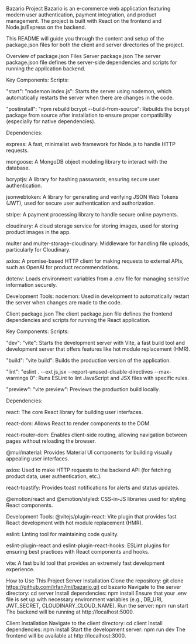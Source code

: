 Bazario Project
Bazario is an e-commerce web application featuring modern user authentication, payment integration, and product management. The project is built with React on the frontend and Node.js/Express on the backend.

This README will guide you through the content and setup of the package.json files for both the client and server directories of the project.

Overview of package.json Files
Server package.json
The server package.json file defines the server-side dependencies and scripts for running the application backend.

Key Components:
Scripts:

"start": "nodemon index.js": Starts the server using nodemon, which automatically restarts the server when there are changes in the code.

"postinstall": "npm rebuild bcrypt --build-from-source": Rebuilds the bcrypt package from source after installation to ensure proper compatibility (especially for native dependencies).

Dependencies:

express: A fast, minimalist web framework for Node.js to handle HTTP requests.

mongoose: A MongoDB object modeling library to interact with the database.

bcryptjs: A library for hashing passwords, ensuring secure user authentication.

jsonwebtoken: A library for generating and verifying JSON Web Tokens (JWT), used for secure user authentication and authorization.

stripe: A payment processing library to handle secure online payments.

cloudinary: A cloud storage service for storing images, used for storing product images in the app.

multer and multer-storage-cloudinary: Middleware for handling file uploads, particularly for Cloudinary.

axios: A promise-based HTTP client for making requests to external APIs, such as OpenAI for product recommendations.

dotenv: Loads environment variables from a .env file for managing sensitive information securely.

Development Tools:
nodemon: Used in development to automatically restart the server when changes are made to the code.

Client package.json
The client package.json file defines the frontend dependencies and scripts for running the React application.

Key Components:
Scripts:

"dev": "vite": Starts the development server with Vite, a fast build tool and development server that offers features like hot module replacement (HMR).

"build": "vite build": Builds the production version of the application.

"lint": "eslint . --ext js,jsx --report-unused-disable-directives --max-warnings 0": Runs ESLint to lint JavaScript and JSX files with specific rules.

"preview": "vite preview": Previews the production build locally.

Dependencies:

react: The core React library for building user interfaces.

react-dom: Allows React to render components to the DOM.

react-router-dom: Enables client-side routing, allowing navigation between pages without reloading the browser.

@mui/material: Provides Material UI components for building visually appealing user interfaces.

axios: Used to make HTTP requests to the backend API (for fetching product data, user authentication, etc.).

react-toastify: Provides toast notifications for alerts and status updates.

@emotion/react and @emotion/styled: CSS-in-JS libraries used for styling React components.

Development Tools:
@vitejs/plugin-react: Vite plugin that provides fast React development with hot module replacement (HMR).

eslint: Linting tool for maintaining code quality.

eslint-plugin-react and eslint-plugin-react-hooks: ESLint plugins for ensuring best practices with React components and hooks.

vite: A fast build tool that provides an extremely fast development experience.

How to Use This Project
Server Installation
Clone the repository:
git clone https://github.com/irfan7mi/bazario.git
cd bazario
Navigate to the server directory:
cd server
Install dependencies:
npm install
Ensure that your .env file is set up with necessary environment variables (e.g., DB_URI, JWT_SECRET, CLOUDINARY_CLOUD_NAME).
Run the server:
npm run start
The backend will be running at http://localhost:5000.

Client Installation
Navigate to the client directory:
cd client
Install dependencies:
npm install
Start the development server:
npm run dev
The frontend will be available at http://localhost:3000.
